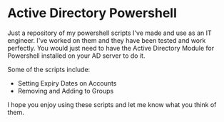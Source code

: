 # Active Directory Powershell
Just a repository of my powershell scripts I've made and use as an IT engineer. I've worked on them and they have been tested and work perfectly. You would just need to have the Active Directory Module for Powershell installed on your AD server to do it.

Some of the scripts include:
- Setting Expiry Dates on Accounts
- Removing and Adding to Groups

I hope you enjoy using these scripts and let me know what you think of them. 
